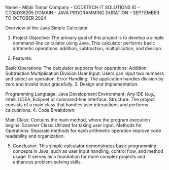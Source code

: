 Name - Mitali Tomar
Company - CODETECH IT SOLUTIONS
ID - CT08DS8205
DOMAIN - JAVA PROGRAMMING
DURATION - SEPTEMBER TO OCTOBER 2024



Overview of the Java Simple Calculator
1. Project Objective: The primary goal of this project is to develop a simple command-line calculator using Java. This calculator performs basic arithmetic operations: addition, subtraction, multiplication, and division.

2. Features:

Basic Operations: The calculator supports four operations:
Addition
Subtraction
Multiplication
Division
User Input: Users can input two numbers and select an operation.
Error Handling: The application handles division by zero and invalid input gracefully.
3. Design and Implementation:

Programming Language: Java
Development Environment: Any IDE (e.g., IntelliJ IDEA, Eclipse) or command-line interface.
Structure: The project consists of a main class that handles user interactions and performs calculations.
4. Code Breakdown:

Main Class: Contains the main method, where the program execution begins.
Scanner Class: Utilized for taking user input.
Methods for Operations: Separate methods for each arithmetic operation improve code readability and organization.

5. Conclusion: This simple calculator demonstrates basic programming concepts in Java, such as user input handling, control flow, and method usage. It serves as a foundation for more complex projects and enhances problem-solving skills.
